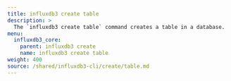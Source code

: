 ```yaml
---
title: influxdb3 create table
description: >
  The `influxdb3 create table` command creates a table in a database.
menu:
  influxdb3_core:
    parent: influxdb3 create
    name: influxdb3 create table
weight: 400
source: /shared/influxdb3-cli/create/table.md
---
```


<!--
The content of this file is at content/shared/influxdb3-cli/create/table.md
-->
